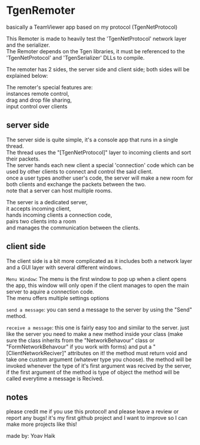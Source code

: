 # TgenRemoter
basically a TeamViewer app based on my protocol (TgenNetProtocol)  

This Remoter is made to heavily test the 'TgenNetProtocol' network layer and the serializer.  
The Remoter depends on the Tgen libraries, it must be referenced to the 'TgenNetProtocol' and 'TgenSerializer' DLLs to compile.  

The remoter has 2 sides, the server side and client side; both sides will be explained below:  

The remoter's special features are:  
instances remote control,  
drag and drop file sharing,  
input control over clients  

server side
--------------------------------------------------------------------------------------------------------------------------------
The server side is quite simple, it's a console app that runs in a single thread.  
The thread uses the "[TgenNetProtocol]" layer to incoming clients and sort their packets.  
The server hands each new client a special 'connection' code which can be used by other clients to connect and control the said client.  
once a user types another user's code, the server will make a new room for both clients and exchange the packets between the two.  
note that a server can host multiple rooms.  

The server is a dedicated server,  
it accepts incoming client,  
hands incoming clients a connection code,  
pairs two clients into a room  
and manages the communication between the clients.  

client side
--------------------------------------------------------------------------------------------------------------------------------

The client side is a bit more complicated as it includes both a network layer and a GUI layer with several different windows.  

`Menu Window`:
The menu is the first window to pop up when a client opens the app, this window will only open if the client manages to open the main server to aquire a connection code.  
The menu offers multiple settings options

`send a message`:
you can send a message to the server by using the "Send" method.

`receive a message`:
this one is fairly easy too and similar to the server.
just like the server you need to make a new method inside your class (make sure the class inherits from the "NetworkBehavour" class or "FormNetworkBehavour" if you work with forms) and put a "[ClientNetworkReciver]" attributes on it!
the method must return void and take one custom argument (whatever type you choose).
the method will be invoked whenever the type of it's first argument was recived by the server, if the first argument of the method is type of object the method will be called everytime a message is Recived.

notes
--------------------------------------------------------------------------------------------------------------------------------
please credit me if you use this protocol!
and please leave a review or report any bugs! it's my first github project and I want to improve so I can make more projects like this!

made by: Yoav Haik